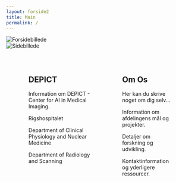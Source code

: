 ```yaml
---
layout: forside2
title: Main
permalink: /
---
```


<head>
  <style>
    /* CSS-regler til styling af denne side */
    .image-placeholder {
      width: 100%;
      position: relative;
      margin: 0;
      padding: 0;
    }

    .full-width-image {
      width: 100%;
      height: auto;
      display: block;
    }

    .clearfix {
      display: flex;
      justify-content: space-between;
      margin: 20px auto; /* Giver lidt margin over og under sektionen */
      max-width: 1200px;
      padding: 0 20px;
      box-sizing: border-box;
    }

    .column {
      flex: 1;
      margin: 0 20px;
      padding: 20px;
      box-sizing: border-box;
    }

    .column p {
      margin: 0 0 15px;
    }
  </style>
</head>

<article>
  <!-- Placeholder til billede -->
  <div class="image-placeholder">
    <img src="{{ site.baseurl }}/assets/img/Forsidebillede2.jpg" alt="Forsidebillede" class="full-width-image">
  </div>

  <div class="image-placeholder">
    <img src="{{ site.baseurl }}/assets/img/side22.jpg" alt="Sidebillede" class="full-width-image">
  </div>

<div class="clearfix">
    <div class="column">
      <h2>DEPICT</h2>
      <p>Information om DEPICT - Center for AI in Medical Imaging.</p>
      <p>Rigshospitalet</p>
      <p>Department of Clinical Physiology and Nuclear Medicine</p>
      <p>Department of Radiology and Scanning</p>
    </div>
    <div class="column">
      <h2>Om Os</h2>
      <p>Her kan du skrive noget om dig selv...</p>
      <p>Information om afdelingens mål og projekter.</p>
      <p>Detaljer om forskning og udvikling.</p>
      <p>Kontaktinformation og yderligere ressourcer.</p>
    </div>
  </div>
  
</article>

